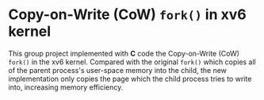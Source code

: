 # Copy-on-Write (CoW) `fork()` in xv6 kernel

This group project implemented with **C** code the Copy-on-Write (CoW) `fork()` in the xv6 kernel. Compared with the original `fork()` which copies all of the parent process's user-space memory into the child, the new implementation only copies the page which the child process tries to write into, increasing memory efficiency.